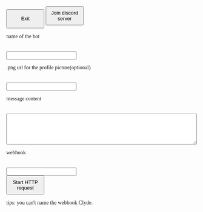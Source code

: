 <!DOCTYPE html>
<html lang="en">
<head>
    <link rel="stylesheet" href="data/style.css"/>
    <meta charset="UTF-8">
    <meta name="viewport" content="width=device-width, initial-scale=1.0">
    <title>discord webhook controller by XKMR</title>
    <button onclick="exitFun()" style="height:50px; width:100px;">Exit</button>
    <button onclick="window.location.href='https://disboard.org/server/864109807949709322';" style="height:50px; width:100px;">Join discord server</button>
    </br>
    <p style="font-family:verdana;">name of the bot</p>
    </br>
    <input type="text" name="namebox" id="namebox" />
    </br>
    <p style="font-family:verdana;">.png url for the profile picture(optional)</p>
    </br>
    <input type="text" name="picbox" id="picbox" />
    </br>
    <p style="font-family:verdana;">message content</p>
    </br>
    <textarea rows = "5" cols = "60" name = "cbox" id="cbox"></textarea>
    </br>
    <p style="font-family:verdana;">webhook </p>
    </br>
    <input type="text" name="webx" id="webx" />
    </br>
    <button onclick="sendFun()" style="height:50px; width:100px;">Start HTTP request</button>
    </br>
    <p style="font-family:verdana;">tips: you can't name the webhook Clyde.</br> </p>
</head>
<body>
  
  <script src="data/main.js"></script>
</body>
</html>
